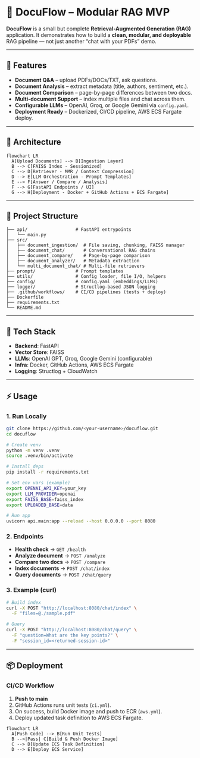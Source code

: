 # 📄 DocuFlow – Modular RAG MVP

**DocuFlow** is a small but complete **Retrieval-Augmented Generation (RAG)** application.
It demonstrates how to build a **clean, modular, and deployable** RAG pipeline — not just another “chat with your PDFs” demo.

---

## 🚀 Features

* **Document Q\&A** – upload PDFs/DOCs/TXT, ask questions.
* **Document Analysis** – extract metadata (title, authors, sentiment, etc.).
* **Document Comparison** – page-by-page differences between two docs.
* **Multi-document Support** – index multiple files and chat across them.
* **Configurable LLMs** – OpenAI, Groq, or Google Gemini via `config.yaml`.
* **Deployment Ready** – Dockerized, CI/CD pipeline, AWS ECS Fargate deploy.

---

## 🧩 Architecture

```mermaid
flowchart LR
  A[Upload Documents] --> B[Ingestion Layer]
  B --> C[FAISS Index - Sessionized]
  C --> D[Retriever - MMR / Context Compression]
  D --> E[LLM Orchestration - Prompt Templates]
  E --> F[Answer / Compare / Analysis]
  F --> G[FastAPI Endpoints / UI]
  G --> H[Deployment - Docker + GitHub Actions + ECS Fargate]
```

---

## 📂 Project Structure

```
├── api/                  # FastAPI entrypoints
│   └── main.py
├── src/
│   ├── document_ingestion/  # File saving, chunking, FAISS manager
│   ├── document_chat/       # Conversational RAG chains
│   ├── document_compare/    # Page-by-page comparison
│   ├── document_analyzer/   # Metadata extraction
│   └── multi_document_chat/ # Multi-file retrievers
├── prompt/               # Prompt templates
├── utils/                # Config loader, file I/O, helpers
├── config/               # config.yaml (embeddings/LLMs)
├── logger/               # Structlog-based JSON logging
├── .github/workflows/    # CI/CD pipelines (tests + deploy)
├── Dockerfile
├── requirements.txt
└── README.md
```

---

## 🔧 Tech Stack

* **Backend**: FastAPI
* **Vector Store**: FAISS
* **LLMs**: OpenAI GPT, Groq, Google Gemini (configurable)
* **Infra**: Docker, GitHub Actions, AWS ECS Fargate
* **Logging**: Structlog + CloudWatch

---

## ⚡ Usage

### 1. Run Locally

```bash
git clone https://github.com/<your-username>/docuflow.git
cd docuflow

# Create venv
python -m venv .venv
source .venv/bin/activate

# Install deps
pip install -r requirements.txt

# Set env vars (example)
export OPENAI_API_KEY=your_key
export LLM_PROVIDER=openai
export FAISS_BASE=faiss_index
export UPLOADED_BASE=data

# Run app
uvicorn api.main:app --reload --host 0.0.0.0 --port 8080
```

### 2. Endpoints

* **Health check** → `GET /health`
* **Analyze document** → `POST /analyze`
* **Compare two docs** → `POST /compare`
* **Index documents** → `POST /chat/index`
* **Query documents** → `POST /chat/query`

### 3. Example (curl)

```bash
# Build index
curl -X POST "http://localhost:8080/chat/index" \
  -F "files=@./sample.pdf"

# Query
curl -X POST "http://localhost:8080/chat/query" \
  -F "question=What are the key points?" \
  -F "session_id=<returned-session-id>"
```

---

## 📦 Deployment

### CI/CD Workflow

1. **Push to main**
2. GitHub Actions runs unit tests (`ci.yml`).
3. On success, build Docker image and push to ECR (`aws.yml`).
4. Deploy updated task definition to AWS ECS Fargate.

```mermaid
flowchart LR
  A[Push Code] --> B[Run Unit Tests]
  B -->|Pass| C[Build & Push Docker Image]
  C --> D[Update ECS Task Definition]
  D --> E[Deploy ECS Service]
```
